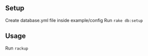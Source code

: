 ## Setup
Create database.yml file inside example/config
Run `rake db:setup`

## Usage
Run `rackup`

